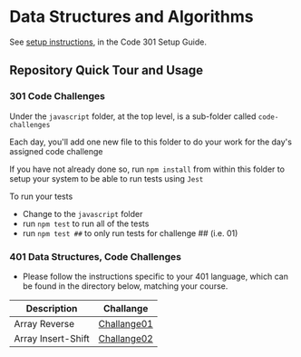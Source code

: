 # Data Structures and Algorithms

See [setup instructions](https://codefellows.github.io/setup-guide/code-301/3-code-challenges), in the Code 301 Setup Guide.

## Repository Quick Tour and Usage

### 301 Code Challenges

Under the `javascript` folder, at the top level, is a sub-folder called `code-challenges`

Each day, you'll add one new file to this folder to do your work for the day's assigned code challenge

If you have not already done so, run `npm install` from within this folder to setup your system to be able to run tests using `Jest`

To run your tests

- Change to the `javascript` folder
- run `npm test` to run all of the tests
- run `npm test ##` to only run tests for challenge ## (i.e. 01)

### 401 Data Structures, Code Challenges

- Please follow the instructions specific to your 401 language, which can be found in the directory below, matching your course.

|  Description  | Challange   |
| ----------- | ----------- |
|   Array Reverse |  [Challange01](https://github.com/BianQt/data-structures-and-algorithms/tree/main/javascript/array-reverse/README.md)    |
|   Array Insert-Shift |  [Challange02](https://github.com/BianQt/data-structures-and-algorithms/tree/main/javascript/array-insert-shift/README.md)    |
